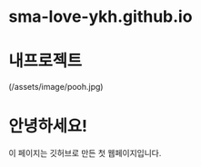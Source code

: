 # sma-love-ykh.github.io
# 내프로젝트
(/assets/image/pooh.jpg)
<!DOCTYPE html>
<html>
<head>
    <meta charset="UTF-8">
    <title>My First GitHub Page</title>
</head>
<body>
    <h1>안녕하세요!</h1>
    <p>이 페이지는 깃허브로 만든 첫 웹페이지입니다.</p>
</body>
</html>
